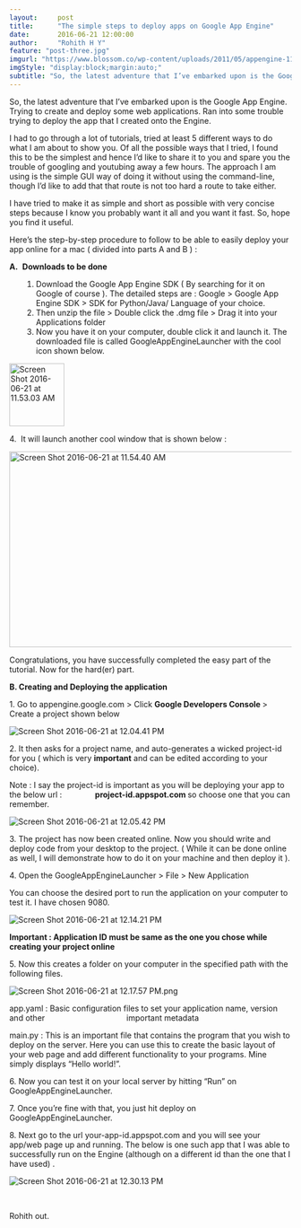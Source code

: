 ```yaml
---
layout:     post
title:      "The simple steps to deploy apps on Google App Engine"
date:       2016-06-21 12:00:00
author:     "Rohith H Y"
feature: "post-three.jpg"
imgurl: "https://www.blossom.co/wp-content/uploads/2011/05/appengine-1160x630.png"
imgStyle: "display:block;margin:auto;"
subtitle: "So, the latest adventure that I’ve embarked upon is the Google App Engine. Trying to create and deploy some web applications. Ran into some trouble trying to deploy the app that I created onto the Engine."
---
```

<div class="entry-content">
	<p>So, the latest adventure that I’ve embarked upon is the Google App Engine. Trying to create and deploy some&nbsp;web applications. Ran into some trouble trying to deploy the app that I created onto the Engine.</p>
    <p>I had to go through a lot of tutorials, tried at least 5 different ways to do what I am about to show you. Of all the possible ways that I tried, I found this to be the simplest and hence I’d like to share it to you and spare you the trouble of googling and youtubing away a few hours. The approach I am using is the simple GUI way of doing it without using the command-line, though I’d like to add&nbsp;that that route is not too hard&nbsp;a route to take either.</p>
    <p>I have tried to make it as simple and short as possible with very concise steps because I know you probably want it all and you want it fast. So, hope you find it useful.</p>
    <p>Here’s the step-by-step procedure to follow to be able to easily deploy your app online for a mac ( divided into parts A and B ) :</p>
    <p><strong>A.</strong>&nbsp;&nbsp;<strong>Downloads to be done</strong></p>
    <ol>
        <ol>
            <li>Download the Google App Engine SDK ( By searching for it on Google of course ). The detailed steps are : Google &gt; Google App Engine SDK &gt; SDK for Python/Java/ Language of your choice.</li>
            <li>Then unzip the file &gt; Double click the .dmg file &gt; Drag it into your Applications folder</li>
            <li>Now you have it on your computer, double click it and launch it. The downloaded file is called GoogleAppEngineLauncher with the cool icon shown below.</li>
        </ol>
    </ol>
    <p><img data-attachment-id="37" data-permalink="https://thehylifeblog.wordpress.com/2016/06/21/the-simple-steps-to-deploy-apps-on-google-app-engine/screen-shot-2016-06-21-at-11-53-03-am/" data-orig-file="https://thehylifeblog.files.wordpress.com/2016/06/screen-shot-2016-06-21-at-11-53-03-am.png?w=98&amp;h=112" data-orig-size="62,71" data-comments-opened="1" data-image-meta="{&quot;aperture&quot;:&quot;0&quot;,&quot;credit&quot;:&quot;&quot;,&quot;camera&quot;:&quot;&quot;,&quot;caption&quot;:&quot;&quot;,&quot;created_timestamp&quot;:&quot;0&quot;,&quot;copyright&quot;:&quot;&quot;,&quot;focal_length&quot;:&quot;0&quot;,&quot;iso&quot;:&quot;0&quot;,&quot;shutter_speed&quot;:&quot;0&quot;,&quot;title&quot;:&quot;&quot;,&quot;orientation&quot;:&quot;0&quot;}" data-image-title="Screen Shot 2016-06-21 at 11.53.03 AM" data-image-description="" data-medium-file="https://thehylifeblog.files.wordpress.com/2016/06/screen-shot-2016-06-21-at-11-53-03-am.png?w=98&amp;h=112?w=62" data-large-file="https://thehylifeblog.files.wordpress.com/2016/06/screen-shot-2016-06-21-at-11-53-03-am.png?w=98&amp;h=112?w=62" class="alignnone  wp-image-37" src="https://thehylifeblog.files.wordpress.com/2016/06/screen-shot-2016-06-21-at-11-53-03-am.png?w=98&amp;h=112" alt="Screen Shot 2016-06-21 at 11.53.03 AM" width="98" height="112"></p>
    <p>4. &nbsp;It will launch another cool window that is shown below :</p>
    <p><img data-attachment-id="43" data-permalink="https://thehylifeblog.wordpress.com/2016/06/21/the-simple-steps-to-deploy-apps-on-google-app-engine/screen-shot-2016-06-21-at-11-54-40-am/" data-orig-file="https://thehylifeblog.files.wordpress.com/2016/06/screen-shot-2016-06-21-at-11-54-40-am.png?w=567&amp;h=349" data-orig-size="660,406" data-comments-opened="1" data-image-meta="{&quot;aperture&quot;:&quot;0&quot;,&quot;credit&quot;:&quot;&quot;,&quot;camera&quot;:&quot;&quot;,&quot;caption&quot;:&quot;&quot;,&quot;created_timestamp&quot;:&quot;0&quot;,&quot;copyright&quot;:&quot;&quot;,&quot;focal_length&quot;:&quot;0&quot;,&quot;iso&quot;:&quot;0&quot;,&quot;shutter_speed&quot;:&quot;0&quot;,&quot;title&quot;:&quot;&quot;,&quot;orientation&quot;:&quot;0&quot;}" data-image-title="Screen Shot 2016-06-21 at 11.54.40 AM" data-image-description="" data-medium-file="https://thehylifeblog.files.wordpress.com/2016/06/screen-shot-2016-06-21-at-11-54-40-am.png?w=567&amp;h=349?w=300" data-large-file="https://thehylifeblog.files.wordpress.com/2016/06/screen-shot-2016-06-21-at-11-54-40-am.png?w=567&amp;h=349?w=660" class="alignnone  wp-image-43" src="https://thehylifeblog.files.wordpress.com/2016/06/screen-shot-2016-06-21-at-11-54-40-am.png?w=567&amp;h=349" alt="Screen Shot 2016-06-21 at 11.54.40 AM" width="567" height="349" srcset="https://thehylifeblog.files.wordpress.com/2016/06/screen-shot-2016-06-21-at-11-54-40-am.png?w=567&amp;h=349 567w, https://thehylifeblog.files.wordpress.com/2016/06/screen-shot-2016-06-21-at-11-54-40-am.png?w=150&amp;h=92 150w, https://thehylifeblog.files.wordpress.com/2016/06/screen-shot-2016-06-21-at-11-54-40-am.png?w=300&amp;h=185 300w, https://thehylifeblog.files.wordpress.com/2016/06/screen-shot-2016-06-21-at-11-54-40-am.png 660w" sizes="(max-width: 567px) 100vw, 567px"></p>
    <p>Congratulations, you have successfully completed the easy part of the tutorial. Now for the hard(er) part.</p>
    <p><strong>B. Creating and Deploying the application</strong></p>
    <p>1. Go to <span class="skimlinks-unlinked">appengine.google.com</span> &gt; Click&nbsp;<strong>Google Developers Console </strong>&gt; Create a project shown below</p>
    <p><img data-attachment-id="63" data-permalink="https://thehylifeblog.wordpress.com/2016/06/21/the-simple-steps-to-deploy-apps-on-google-app-engine/screen-shot-2016-06-21-at-12-04-41-pm/" data-orig-file="https://thehylifeblog.files.wordpress.com/2016/06/screen-shot-2016-06-21-at-12-04-41-pm.png?w=676" data-orig-size="1415,512" data-comments-opened="1" data-image-meta="{&quot;aperture&quot;:&quot;0&quot;,&quot;credit&quot;:&quot;&quot;,&quot;camera&quot;:&quot;&quot;,&quot;caption&quot;:&quot;&quot;,&quot;created_timestamp&quot;:&quot;0&quot;,&quot;copyright&quot;:&quot;&quot;,&quot;focal_length&quot;:&quot;0&quot;,&quot;iso&quot;:&quot;0&quot;,&quot;shutter_speed&quot;:&quot;0&quot;,&quot;title&quot;:&quot;&quot;,&quot;orientation&quot;:&quot;0&quot;}" data-image-title="Screen Shot 2016-06-21 at 12.04.41 PM" data-image-description="" data-medium-file="https://thehylifeblog.files.wordpress.com/2016/06/screen-shot-2016-06-21-at-12-04-41-pm.png?w=676?w=300" data-large-file="https://thehylifeblog.files.wordpress.com/2016/06/screen-shot-2016-06-21-at-12-04-41-pm.png?w=676?w=676" class="alignnone size-full wp-image-63" src="https://thehylifeblog.files.wordpress.com/2016/06/screen-shot-2016-06-21-at-12-04-41-pm.png?w=676" alt="Screen Shot 2016-06-21 at 12.04.41 PM" srcset="https://thehylifeblog.files.wordpress.com/2016/06/screen-shot-2016-06-21-at-12-04-41-pm.png?w=676 676w, https://thehylifeblog.files.wordpress.com/2016/06/screen-shot-2016-06-21-at-12-04-41-pm.png?w=1352 1352w, https://thehylifeblog.files.wordpress.com/2016/06/screen-shot-2016-06-21-at-12-04-41-pm.png?w=150 150w, https://thehylifeblog.files.wordpress.com/2016/06/screen-shot-2016-06-21-at-12-04-41-pm.png?w=300 300w, https://thehylifeblog.files.wordpress.com/2016/06/screen-shot-2016-06-21-at-12-04-41-pm.png?w=768 768w, https://thehylifeblog.files.wordpress.com/2016/06/screen-shot-2016-06-21-at-12-04-41-pm.png?w=1024 1024w" sizes="(max-width: 676px) 100vw, 676px"></p>
    <p>2. It then asks for a project name, and auto-generates a wicked project-id for you ( which is very&nbsp;<strong>important</strong> and can be edited according to your choice).</p>
    <p>Note : I say the project-id is important as you will be deploying your app to the below url : &nbsp; &nbsp; &nbsp; &nbsp; &nbsp; &nbsp; &nbsp; <strong><span class="skimlinks-unlinked">project-id.appspot.com</span>&nbsp;</strong>so choose one that you can remember.</p>
    <p><img data-attachment-id="72" data-permalink="https://thehylifeblog.wordpress.com/2016/06/21/the-simple-steps-to-deploy-apps-on-google-app-engine/screen-shot-2016-06-21-at-12-05-42-pm/" data-orig-file="https://thehylifeblog.files.wordpress.com/2016/06/screen-shot-2016-06-21-at-12-05-42-pm.png?w=676" data-orig-size="493,217" data-comments-opened="1" data-image-meta="{&quot;aperture&quot;:&quot;0&quot;,&quot;credit&quot;:&quot;&quot;,&quot;camera&quot;:&quot;&quot;,&quot;caption&quot;:&quot;&quot;,&quot;created_timestamp&quot;:&quot;0&quot;,&quot;copyright&quot;:&quot;&quot;,&quot;focal_length&quot;:&quot;0&quot;,&quot;iso&quot;:&quot;0&quot;,&quot;shutter_speed&quot;:&quot;0&quot;,&quot;title&quot;:&quot;&quot;,&quot;orientation&quot;:&quot;0&quot;}" data-image-title="Screen Shot 2016-06-21 at 12.05.42 PM" data-image-description="" data-medium-file="https://thehylifeblog.files.wordpress.com/2016/06/screen-shot-2016-06-21-at-12-05-42-pm.png?w=676?w=300" data-large-file="https://thehylifeblog.files.wordpress.com/2016/06/screen-shot-2016-06-21-at-12-05-42-pm.png?w=676?w=493" class=" size-full wp-image-72 aligncenter" src="https://thehylifeblog.files.wordpress.com/2016/06/screen-shot-2016-06-21-at-12-05-42-pm.png?w=676" alt="Screen Shot 2016-06-21 at 12.05.42 PM" srcset="https://thehylifeblog.files.wordpress.com/2016/06/screen-shot-2016-06-21-at-12-05-42-pm.png 493w, https://thehylifeblog.files.wordpress.com/2016/06/screen-shot-2016-06-21-at-12-05-42-pm.png?w=150 150w, https://thehylifeblog.files.wordpress.com/2016/06/screen-shot-2016-06-21-at-12-05-42-pm.png?w=300 300w" sizes="(max-width: 493px) 100vw, 493px"></p>
    <p>3. The project has now been created online. Now you should write and deploy code from your desktop to the project. ( While it can be done online as well, I will demonstrate how to do it on your machine and then deploy it ).</p>
    <p>4. Open the GoogleAppEngineLauncher &gt;&nbsp;File &gt; New Application</p>
    <p>You can choose the desired port to run the application on your computer to test it. I have chosen 9080.</p>
    <p><img data-attachment-id="82" data-permalink="https://thehylifeblog.wordpress.com/2016/06/21/the-simple-steps-to-deploy-apps-on-google-app-engine/screen-shot-2016-06-21-at-12-14-21-pm/" data-orig-file="https://thehylifeblog.files.wordpress.com/2016/06/screen-shot-2016-06-21-at-12-14-21-pm.png?w=676" data-orig-size="589,324" data-comments-opened="1" data-image-meta="{&quot;aperture&quot;:&quot;0&quot;,&quot;credit&quot;:&quot;&quot;,&quot;camera&quot;:&quot;&quot;,&quot;caption&quot;:&quot;&quot;,&quot;created_timestamp&quot;:&quot;0&quot;,&quot;copyright&quot;:&quot;&quot;,&quot;focal_length&quot;:&quot;0&quot;,&quot;iso&quot;:&quot;0&quot;,&quot;shutter_speed&quot;:&quot;0&quot;,&quot;title&quot;:&quot;&quot;,&quot;orientation&quot;:&quot;0&quot;}" data-image-title="Screen Shot 2016-06-21 at 12.14.21 PM" data-image-description="" data-medium-file="https://thehylifeblog.files.wordpress.com/2016/06/screen-shot-2016-06-21-at-12-14-21-pm.png?w=676?w=300" data-large-file="https://thehylifeblog.files.wordpress.com/2016/06/screen-shot-2016-06-21-at-12-14-21-pm.png?w=676?w=589" class="alignnone size-full wp-image-82" src="https://thehylifeblog.files.wordpress.com/2016/06/screen-shot-2016-06-21-at-12-14-21-pm.png?w=676" alt="Screen Shot 2016-06-21 at 12.14.21 PM" srcset="https://thehylifeblog.files.wordpress.com/2016/06/screen-shot-2016-06-21-at-12-14-21-pm.png 589w, https://thehylifeblog.files.wordpress.com/2016/06/screen-shot-2016-06-21-at-12-14-21-pm.png?w=150 150w, https://thehylifeblog.files.wordpress.com/2016/06/screen-shot-2016-06-21-at-12-14-21-pm.png?w=300 300w" sizes="(max-width: 589px) 100vw, 589px"></p>
    <p><strong>Important : Application ID must be same as the one you chose while creating your project online</strong></p>
    <p>5. Now this creates a folder on your computer in the specified path with the following files.</p>
    <p><img data-attachment-id="90" data-permalink="https://thehylifeblog.wordpress.com/2016/06/21/the-simple-steps-to-deploy-apps-on-google-app-engine/screen-shot-2016-06-21-at-12-17-57-pm/" data-orig-file="https://thehylifeblog.files.wordpress.com/2016/06/screen-shot-2016-06-21-at-12-17-57-pm.png?w=676" data-orig-size="1279,295" data-comments-opened="1" data-image-meta="{&quot;aperture&quot;:&quot;0&quot;,&quot;credit&quot;:&quot;&quot;,&quot;camera&quot;:&quot;&quot;,&quot;caption&quot;:&quot;&quot;,&quot;created_timestamp&quot;:&quot;0&quot;,&quot;copyright&quot;:&quot;&quot;,&quot;focal_length&quot;:&quot;0&quot;,&quot;iso&quot;:&quot;0&quot;,&quot;shutter_speed&quot;:&quot;0&quot;,&quot;title&quot;:&quot;&quot;,&quot;orientation&quot;:&quot;0&quot;}" data-image-title="Screen Shot 2016-06-21 at 12.17.57 PM" data-image-description="" data-medium-file="https://thehylifeblog.files.wordpress.com/2016/06/screen-shot-2016-06-21-at-12-17-57-pm.png?w=676?w=300" data-large-file="https://thehylifeblog.files.wordpress.com/2016/06/screen-shot-2016-06-21-at-12-17-57-pm.png?w=676?w=676" class="alignnone size-full wp-image-90" src="https://thehylifeblog.files.wordpress.com/2016/06/screen-shot-2016-06-21-at-12-17-57-pm.png?w=676" alt="Screen Shot 2016-06-21 at 12.17.57 PM.png" srcset="https://thehylifeblog.files.wordpress.com/2016/06/screen-shot-2016-06-21-at-12-17-57-pm.png?w=676 676w, https://thehylifeblog.files.wordpress.com/2016/06/screen-shot-2016-06-21-at-12-17-57-pm.png?w=150 150w, https://thehylifeblog.files.wordpress.com/2016/06/screen-shot-2016-06-21-at-12-17-57-pm.png?w=300 300w, https://thehylifeblog.files.wordpress.com/2016/06/screen-shot-2016-06-21-at-12-17-57-pm.png?w=768 768w, https://thehylifeblog.files.wordpress.com/2016/06/screen-shot-2016-06-21-at-12-17-57-pm.png?w=1024 1024w, https://thehylifeblog.files.wordpress.com/2016/06/screen-shot-2016-06-21-at-12-17-57-pm.png 1279w" sizes="(max-width: 676px) 100vw, 676px"></p>
    <p><span class="skimlinks-unlinked">app.yaml</span> : Basic configuration files to set your application name, version and other &nbsp; &nbsp; &nbsp; &nbsp; &nbsp; &nbsp; &nbsp; &nbsp; &nbsp; &nbsp; &nbsp; &nbsp; &nbsp; &nbsp; &nbsp; &nbsp; &nbsp; &nbsp; important metadata</p>
    <p><span class="skimlinks-unlinked">main.py</span> : This is an&nbsp;important file that contains the program that you wish to deploy on the server. Here you can use this to create the basic layout of your web page and add different functionality to your programs. Mine simply displays “Hello world!”.</p>
    <p>6. Now you can test it on your local server by hitting “Run” on GoogleAppEngineLauncher.</p>
    <p>7. Once you’re fine with that, you just hit deploy on GoogleAppEngineLauncher.</p>
    <p>8. Next go to the url <span class="skimlinks-unlinked">your-app-id.appspot.com</span> and you will see your app/web page up and running. The below is one such app that I was able to successfully run on the Engine (although on a different id than the one that I have used) .</p>
    <p><img data-attachment-id="116" data-permalink="https://thehylifeblog.wordpress.com/2016/06/21/the-simple-steps-to-deploy-apps-on-google-app-engine/screen-shot-2016-06-21-at-12-30-13-pm/" data-orig-file="https://thehylifeblog.files.wordpress.com/2016/06/screen-shot-2016-06-21-at-12-30-13-pm.png?w=676" data-orig-size="589,300" data-comments-opened="1" data-image-meta="{&quot;aperture&quot;:&quot;0&quot;,&quot;credit&quot;:&quot;&quot;,&quot;camera&quot;:&quot;&quot;,&quot;caption&quot;:&quot;&quot;,&quot;created_timestamp&quot;:&quot;0&quot;,&quot;copyright&quot;:&quot;&quot;,&quot;focal_length&quot;:&quot;0&quot;,&quot;iso&quot;:&quot;0&quot;,&quot;shutter_speed&quot;:&quot;0&quot;,&quot;title&quot;:&quot;&quot;,&quot;orientation&quot;:&quot;0&quot;}" data-image-title="Screen Shot 2016-06-21 at 12.30.13 PM" data-image-description="" data-medium-file="https://thehylifeblog.files.wordpress.com/2016/06/screen-shot-2016-06-21-at-12-30-13-pm.png?w=676?w=300" data-large-file="https://thehylifeblog.files.wordpress.com/2016/06/screen-shot-2016-06-21-at-12-30-13-pm.png?w=676?w=589" class="alignnone size-full wp-image-116" src="https://thehylifeblog.files.wordpress.com/2016/06/screen-shot-2016-06-21-at-12-30-13-pm.png?w=676" alt="Screen Shot 2016-06-21 at 12.30.13 PM" srcset="https://thehylifeblog.files.wordpress.com/2016/06/screen-shot-2016-06-21-at-12-30-13-pm.png 589w, https://thehylifeblog.files.wordpress.com/2016/06/screen-shot-2016-06-21-at-12-30-13-pm.png?w=150 150w, https://thehylifeblog.files.wordpress.com/2016/06/screen-shot-2016-06-21-at-12-30-13-pm.png?w=300 300w" sizes="(max-width: 589px) 100vw, 589px"></p>
    <p>&nbsp;</p>
    <p>Rohith out.</p>
</div>